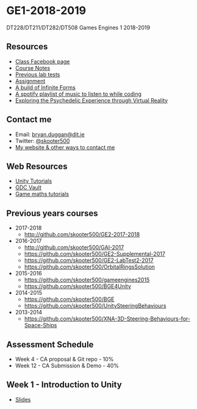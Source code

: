# GE1-2018-2019
DT228/DT211/DT282/DT508 Games Engines 1 2018-2019

## Resources
- [Class Facebook page](https://www.facebook.com/groups/2228012700814097/)
- [Course Notes](https://drive.google.com/drive/folders/1HbqIE6_hwy0osMKDmEG5GgOAUeGy7NXV?usp=sharing)
- [Previous lab tests](https://1drv.ms/u/s!Ak7y2552PWCrkNACJ7n8qiU8UPRs9w)
- [Assignment](assignment.md)
- [A build of Infinite Forms](https://drive.google.com/open?id=1-uQZ4sXe51rlda7OPd3M6NyeTsrte2b6)
- [A spotify playlist of music to listen to while coding](https://open.spotify.com/user/1155805407/playlist/5NYFsIFTgNOI93hONLbqNI)
- [Exploring the Psychedelic Experience through Virtual Reality](https://www.facebook.com/askdirectdublin/videos/10155614575684395/)

## Contact me
* Email: bryan.duggan@dit.ie
* Twitter: [@skooter500](http://twitter.com/skooter500)
* [My website & other ways to contact me](http://bryanduggan.org)

## Web Resources
- [Unity Tutorials](https://unity3d.com/learn/tutorials) 
- [GDC Vault](http://www.gdcvault.com/)
- [Game maths tutorials](http://www.wildbunny.co.uk/blog/vector-maths-a-primer-for-games-programmers/)

## Previous years courses
- 2017-2018
    - http://github.com/skooter500/GE2-2017-2018
- 2016-2017
	- http://github.com/skooter500/GAI-2017
	- https://github.com/skooter500/GE2-Supplemental-2017
	- https://github.com/skooter500/GE2-LabTest2-2017
	- https://github.com/skooter500/OrbitalRingsSolution
- 2015-2016
    - https://github.com/skooter500/gameengines2015
    - https://github.com/skooter500/BGE4Unity
- 2014-2015
    - https://github.com/skooter500/BGE
    - https://github.com/skooter500/UnitySteeringBehaviours 
- 2013-2014
    - https://github.com/skooter500/XNA-3D-Steering-Behaviours-for-Space-Ships
	
## Assessment Schedule	
- Week 4 - CA proposal & Git repo - 10%
- Week 12 - CA Submission & Demo - 40%

## Week 1 - Introduction to Unity
- [Slides](https://drive.google.com/drive/folders/1CeMUWjCUa1Ere2fMmtLz5TCL4O136mxj?usp=sharing)
